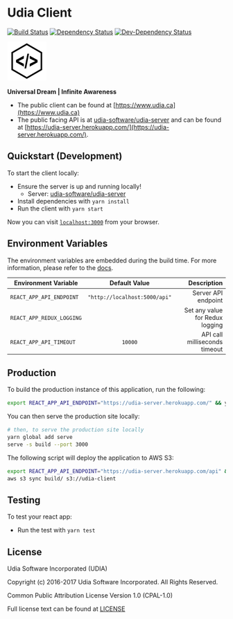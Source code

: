 # Udia Client

[![Build Status](https://travis-ci.org/udia-software/udia-client.svg?branch=master)](https://travis-ci.org/udia-software/udia-client)
[![Dependency Status](https://img.shields.io/david/udia-software/udia-client.svg)](https://david-dm.org/udia-software/udia-client)
[![Dev-Dependency Status](https://img.shields.io/david/dev/udia-software/udia-client.svg)](https://david-dm.org/udia-software/udia-client#info=devDependencies)

![UDIA](logo.png)

**Universal Dream | Infinite Awareness**

* The public client can be found at [https://www.udia.ca](https://www.udia.ca)
* The public facing API is at [udia-software/udia-server](https://github.com/udia-software/udia-server) and can be found at [https://udia-server.herokuapp.com/](https://udia-server.herokuapp.com/).

## Quickstart (Development)

To start the client locally:

  * Ensure the server is up and running locally!
    * Server: [udia-software/udia-server](https://github.com/udia-software/udia-server)
  * Install dependencies with `yarn install`
  * Run the client with `yarn start`

Now you can visit [`localhost:3000`](http://localhost:3000) from your browser.

## Environment Variables

The environment variables are embedded during the build time. For more information, please refer to the [docs](https://github.com/facebookincubator/create-react-app/blob/master/packages/react-scripts/template/README.md#adding-custom-environment-variables).

| Environment Variable      | Default Value                 | Description                     |
| ------------------------- |:-----------------------------:| -------------------------------:|
| `REACT_APP_API_ENDPOINT`  | `"http://localhost:5000/api"` | Server API endpoint             |
| `REACT_APP_REDUX_LOGGING` | ` `                           | Set any value for Redux logging |
| `REACT_APP_API_TIMEOUT`   | `10000`                       | API call milliseconds timeout   |


## Production

To build the production instance of this application, run the following:

```bash
export REACT_APP_API_ENDPOINT="https://udia-server.herokuapp.com/" && yarn build
```

You can then serve the production site locally:
```bash
# then, to serve the production site locally
yarn global add serve
serve -s build --port 3000
```

The following script will deploy the application to AWS S3:
```bash
export REACT_APP_API_ENDPOINT="https://udia-server.herokuapp.com/api" && yarn build
aws s3 sync build/ s3://udia-client
```

## Testing

To test your react app:

  * Run the test with `yarn test`

## License

Udia Software Incorporated (UDIA)

Copyright (c) 2016-2017 Udia Software Incorporated. All Rights Reserved.

Common Public Attribution License Version 1.0 (CPAL-1.0)

Full license text can be found at [LICENSE](LICENSE)
